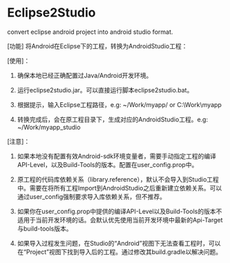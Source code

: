 # Eclipse2Studio
convert eclipse android project into android studio format. 
> 
[功能] 将Android在Eclipse下的工程，转换为AndroidStudio工程：
> 
[使用]：
> 
1. 确保本地已经正确配置过Java/Android开发环境。
> 
2. 运行eclipse2studio.jar。可以直接运行脚本eclipse2studio.bat。
> 
3. 根据提示，输入Eclipse工程路径，e.g: ~/Work/myapp/ or C:\Work\myapp
> 
4. 转换完成后，会在原工程目录下，生成对应的AndroidStudio工程。e.g: ~/Work/myapp_studio
> 
[注意]：
> 
1. 如果本地没有配置有效Android-sdk环境变量者，需要手动指定工程的编译API-Level，以及Build-Tools的版本。配置在user_config.prop中。
> 
2. 原工程的代码库依赖关系（library.reference），默认不会导入到Studio工程中。需要在将所有工程Import到AndroidStudio之后重新建立依赖关系。可以通过user_config强制要求导入库依赖关系，但不推荐。
> 
3. 如果你在user_config.prop中提供的编译API-Level以及Build-Tools的版本不适用于当前开发环境的话。会默认优先使用当前开发环境中最新的Api-Target与build-tools版本。
> 
4. 如果导入过程发生问题，在Studio的“Android”视图下无法查看工程时，可以在“Project”视图下找到导入后的工程。通过修改其build.gradle以解决问题。
>

